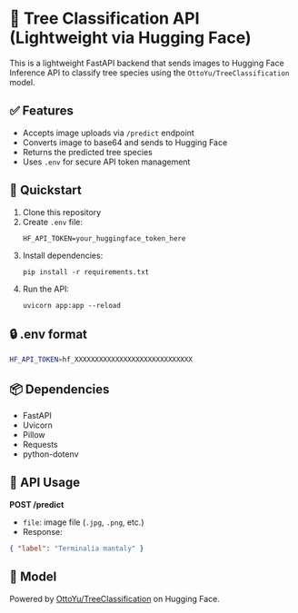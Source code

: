 # 🌳 Tree Classification API (Lightweight via Hugging Face)

This is a lightweight FastAPI backend that sends images to Hugging Face Inference API to classify tree species using the `OttoYu/TreeClassification` model.

## ✅ Features

- Accepts image uploads via `/predict` endpoint
- Converts image to base64 and sends to Hugging Face
- Returns the predicted tree species
- Uses `.env` for secure API token management

## 🚀 Quickstart

1. Clone this repository
2. Create `.env` file:
   ```
   HF_API_TOKEN=your_huggingface_token_here
   ```
3. Install dependencies:
   ```
   pip install -r requirements.txt
   ```
4. Run the API:
   ```
   uvicorn app:app --reload
   ```

## 🔒 .env format

```bash
HF_API_TOKEN=hf_XXXXXXXXXXXXXXXXXXXXXXXXXXXXX
```

## 📦 Dependencies

- FastAPI
- Uvicorn
- Pillow
- Requests
- python-dotenv

## 📸 API Usage

**POST /predict**

- `file`: image file (`.jpg`, `.png`, etc.)
- Response:
```json
{ "label": "Terminalia mantaly" }
```

## 🧠 Model

Powered by [OttoYu/TreeClassification](https://huggingface.co/OttoYu/TreeClassification) on Hugging Face.

